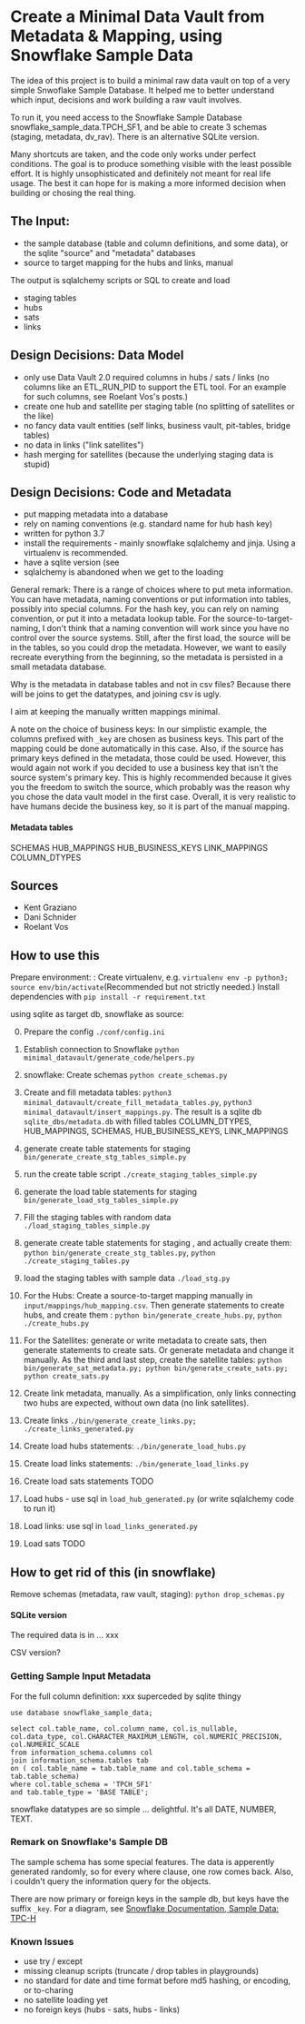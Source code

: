 # Create a Minimal Data Vault from Metadata & Mapping, using Snowflake Sample Data 

The idea of this project is to build a minimal raw data vault on top of a very simple Snwoflake Sample Database. It helped me to better understand which input, decisions and work building a raw vault involves. 

To run it, you need access to the Snowflake Sample Database snowflake_sample_data.TPCH_SF1, and be able to create 3 schemas (staging, metadata, dv_rav). There is an alternative SQLite version.

Many shortcuts are taken, and the code only works under perfect conditions. The goal is to produce something visible with the least possible effort. It is highly unsophisticated and definitely not meant for real life usage. The best it can hope for is making a more informed decision when building or chosing the real thing. 

## The Input:

* the sample database (table and column definitions, and some data), or the sqlite "source" and "metadata" databases
* source to target mapping for the hubs and links, manual

The output is sqlalchemy scripts or SQL to create and load

* staging tables
* hubs
* sats
* links

## Design Decisions: Data Model

* only use Data Vault 2.0 required columns in hubs / sats / links (no columns like an ETL_RUN_PID to support the ETL tool. For an example for such columns, see Roelant Vos's posts.)
* create one hub and satellite per staging table (no splitting of satellites or the like)
* no fancy data vault entities (self links, business vault, pit-tables, bridge tables)
* no data in links ("link satellites")
* hash merging for satellites (because the underlying staging data is stupid)

## Design Decisions: Code and Metadata

* put mapping metadata into a database
* rely on naming conventions (e.g. standard name for hub hash key)
* written for python 3.7
* install the requirements - mainly snowflake sqlalchemy and jinja. Using a virtualenv is recommended.
* have a sqlite version (see 
* sqlalchemy is abandoned when we get to the loading

General remark: There is a range of choices where to put meta information. You can have metadata, naming conventions or put information into tables, possibly into special columns. For the hash key, you can rely on naming convention, or put it into a metadata lookup table. For the source-to-target-naming, I don't think that a naming convention will work since you have no control over the source systems. Still, after the first load, the source will be in the tables, so you could drop the metadata. However, we want to easily recreate everything from the beginning, so the metadata is persisted in a small metadata database.

Why is the metadata in database tables and not in csv files? Because there will be joins to get the datatypes, and joining csv is ugly.

I aim at keeping the manually written mappings minimal. 

A note on the choice of business keys: In our simplistic example, the columns prefixed with `_key` are chosen as business keys. This part of the mapping could be done automatically in this case. Also, if the source has primary keys defined in the metadata, those could be used. However, this would again not work if you decided to use a business key that isn't the source system's primary key. This is highly recommended because it gives you the freedom to switch the source, which probably was the reason why you chose the data vault model in the first case. Overall, it is very realistic to have humans decide the business key, so it is part of the manual mapping.

#### Metadata tables

SCHEMAS
HUB_MAPPINGS
HUB_BUSINESS_KEYS
LINK_MAPPINGS
COLUMN_DTYPES


## Sources

* Kent Graziano
* Dani Schnider
* Roelant Vos

## How to use this

Prepare environment: : Create virtualenv, e.g. `virtualenv env -p python3; source env/bin/activate`(Recommended but not strictly needed.) Install dependencies with `pip install -r requirement.txt`

using sqlite as target db, snowflake as source:

0. Prepare the config `./conf/config.ini`
1. Establish connection to Snowflake `python minimal_datavault/generate_code/helpers.py`
2. snowflake: Create schemas `python create_schemas.py`
3. Create and fill metadata tables: `python3 minimal_datavault/create_fill_metadata_tables.py`, `python3 minimal_datavault/insert_mappings.py`. The result is a sqlite db `sqlite_dbs/metadata.db` with filled tables COLUMN_DTYPES, HUB_MAPPINGS, SCHEMAS, HUB_BUSINESS_KEYS, LINK_MAPPINGS    


3. generate create table statements for staging `bin/generate_create_stg_tables_simple.py`
4. run the create table script `./create_staging_tables_simple.py`
5. generate the load table statements for staging `bin/generate_load_stg_tables_simple.py`
6. Fill the staging tables with random data `./load_staging_tables_simple.py`
3. generate create table statements for staging , and actually create them: `python bin/generate_create_stg_tables.py`,  `python ./create_staging_tables.py`
5. load the staging tables with sample data `./load_stg.py`
8. For the Hubs: Create a source-to-target mapping manually in `input/mappings/hub_mapping.csv`. Then generate statements to create hubs, and create them : `python bin/generate_create_hubs.py`, `python ./create_hubs.py`
8. For the Satellites: generate or write metadata to create sats, then generate statements to create sats. Or generate metadata and change it manually. As the third and last step, create the satellite tables: `python bin/generate_sat_metadata.py; python bin/generate_create_sats.py; python create_sats.py` 
9. Create link metadata, manually. As a simplification, only links connecting two hubs are expected, without own data (no link satellites).
9. Create links `./bin/generate_create_links.py; ./create_links_generated.py` 
10. Create load hubs statements: `./bin/generate_load_hubs.py`
11. Create load links statements: `./bin/generate_load_links.py`
12. Create load sats statements TODO
13. Load hubs - use sql in `load_hub_generated.py` (or write sqlalchemy code to run it)
14. Load links: use sql in `load_links_generated.py`
15. Load sats TODO

## How to get rid of this (in snowflake)

Remove schemas (metadata, raw vault, staging): `python drop_schemas.py`

#### SQLite version

The required data is in ... xxx

CSV version?

### Getting Sample Input Metadata

For the full column definition:
xxx superceded by sqlite thingy
```
use database snowflake_sample_data;

select col.table_name, col.column_name, col.is_nullable, col.data_type, col.CHARACTER_MAXIMUM_LENGTH, col.NUMERIC_PRECISION, col.NUMERIC_SCALE
from information_schema.columns col 
join information_schema.tables tab
on ( col.table_name = tab.table_name and col.table_schema = tab.table_schema)
where col.table_schema = 'TPCH_SF1'
and tab.table_type = 'BASE TABLE';
```
snowflake datatypes are so simple ... delightful. It's all DATE, NUMBER, TEXT.

### Remark on Snowflake's Sample DB

The sample schema has some special features. The data is apperently generated randomly, so for every where clause, one row comes back. Also, i couldn't query the information query for the objects.

There are now primary or foreign keys in the sample db, but keys have the suffix `_key`. For a diagram, see [Snowflake Documentation, Sample Data: TPC-H](https://docs.snowflake.net/manuals/user-guide/sample-data-tpch.html)


### Known Issues

* use try / except 
* missing cleanup scripts (truncate / drop tables in playgrounds)
* no standard for date and time format before md5 hashing, or encoding, or to-charing
* no satellite loading yet
* no foreign keys (hubs - sats, hubs - links)
